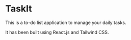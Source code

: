 # TaskIt

This is a to-do list application to manage your daily tasks.

It has been built using React.js and Tailwind CSS.
